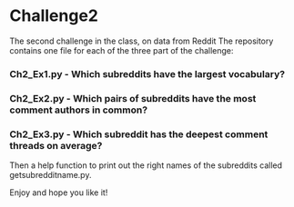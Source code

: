 # Challenge2
The second challenge in the class, on data from Reddit
The repository contains one file for each of the three part of the challenge: 

### Ch2_Ex1.py - Which subreddits have the largest vocabulary?
### Ch2_Ex2.py - Which pairs of subreddits have the most comment authors in common?
### Ch2_Ex3.py - Which subreddit has the deepest comment threads on average?

Then a help function to print out the right names of the subreddits called getsubredditname.py.

Enjoy and hope you like it!  

